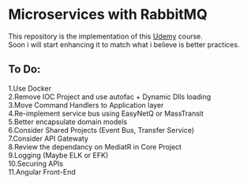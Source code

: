 # Microservices with RabbitMQ
This repository is the implementation of this [Udemy](https://www.udemy.com/course/getting-started-net-core-microservices-rabbitmq/) course.  
Soon i will start enhancing it to match what i believe is better practices.
## To Do:  
1.Use Docker  
2.Remove IOC Project and use autofac + Dynamic Dlls loading  
3.Move Command Handlers to Application layer  
4.Re-implement service bus using EasyNetQ or MassTransit  
5.Better encapsulate domain models  
6.Consider Shared Projects (Event Bus, Transfer Service)  
7.Consider API Gatewaty  
8.Review the dependancy on MediatR in Core Project  
9.Logging (Maybe ELK or EFK)  
10.Securing APIs  
11.Angular Front-End
